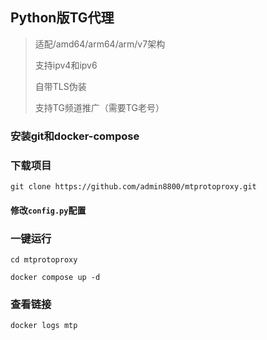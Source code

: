 ## Python版TG代理 ##

>适配/amd64/arm64/arm/v7架构
>
>支持ipv4和ipv6
>
>自带TLS伪装
>
>支持TG频道推广（需要TG老号）

### 安装git和docker-compose

### 下载项目
```
git clone https://github.com/admin8800/mtprotoproxy.git
```
#### 修改`config.py`配置

### 一键运行
```
cd mtprotoproxy
```
```
docker compose up -d
```

### 查看链接

```
docker logs mtp
```
